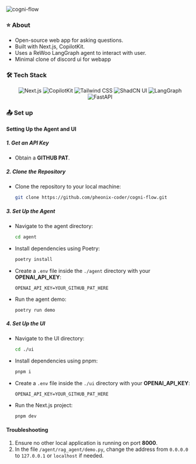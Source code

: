 ![cogni-flow](https://socialify.git.ci/pheonix-coder/cogni-flow/image?custom_description=QnA+AI+webapp+using+ReWoo+Agent&description=1&font=KoHo&name=1&owner=1&pattern=Overlapping+Hexagons&theme=Light)


### ⭐ About  

- Open-source web app for asking questions.  
- Built with Next.js, CopilotKit.  
- Uses a ReWoo LangGraph agent to interact with user.
- Minimal clone of discord ui for webapp

<!-- ### :movie_camera: Demo

[![YouTube](http://i.ytimg.com/vi/<id>/hqdefault.jpg)](https://www.youtube.com/watch?v=<id>) -->

### :hammer_and_wrench: Tech Stack

<p align="center">
  <img src="https://img.shields.io/badge/Next.js-black?logo=next.js" alt="Next.js" />
  <img src="https://img.shields.io/badge/CopilotKit-🪁-black" alt="CopilotKit" />
  <img src="https://img.shields.io/badge/Tailwind_CSS-38B2AC?logo=tailwind-css&logoColor=white" alt="Tailwind CSS" />
  <img src="https://img.shields.io/badge/ShadCN--UI-7F56D9" alt="ShadCN UI" />
  <img src="https://img.shields.io/badge/LangGraph-purple" alt="LangGraph" />
  <img src="https://img.shields.io/badge/FastAPI-blue" alt="FastAPI" />
</p>

### :outbox_tray: Set up

#### **Setting Up the Agent and UI**

##### **1. Get an API Key**
- Obtain a **GITHUB PAT**. 

##### **2. Clone the Repository**
- Clone the repository to your local machine:
   ```sh
   git clone https://github.com/pheonix-coder/cogni-flow.git
   ```

##### **3. Set Up the Agent**
- Navigate to the agent directory:
   ```sh
   cd agent
   ```
- Install dependencies using Poetry:
   ```sh
   poetry install
   ```
- Create a `.env` file inside the `./agent` directory with your **OPENAI_API_KEY**:
   ```
   OPENAI_API_KEY=YOUR_GITHUB_PAT_HERE
   ```
- Run the agent demo:
   ```sh
   poetry run demo
   ```

##### **4. Set Up the UI**
- Navigate to the UI directory:
   ```sh
   cd ./ui
   ```
- Install dependencies using pnpm:
   ```sh
   pnpm i
   ```
- Create a `.env` file inside the `./ui` directory with your **OPENAI_API_KEY**:
   ```
   OPENAI_API_KEY=YOUR_GITHUB_PAT_HERE
   ```
- Run the Next.js project:
   ```sh
   pnpm dev
   ```

#### **Troubleshooting**
1. Ensure no other local application is running on port **8000**.
2. In the file `/agent/rag_agent/demo.py`, change the address from `0.0.0.0` to `127.0.0.1` or `localhost` if needed.
